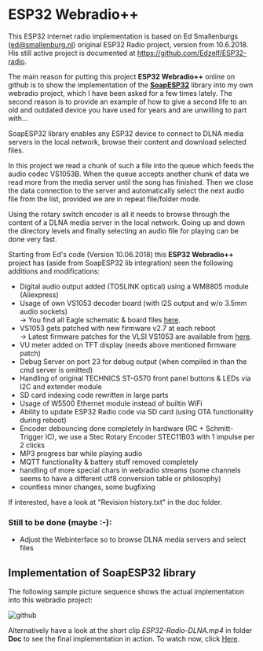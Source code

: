 # ESP32 Webradio++

This ESP32 internet radio implementation is based on Ed Smallenburgs (ed@smallenburg.nl) original ESP32 Radio project, version from 10.6.2018. His still active project is documented at https://github.com/Edzelf/ESP32-radio.

The main reason for putting this project **ESP32 Webradio++** online on github is to show  the implementation of the [**SoapESP32**](https://github.com/yellobyte/SoapESP32) library into my own webradio project, which I have been asked for a few times lately. 
The second reason is to provide an example of how to give a second life to an old and outdated device you have used for years and are unwilling to part with...

SoapESP32 library enables any ESP32 device to connect to DLNA media servers in the local network, browse their content and download selected files.  

In this project we read a chunk of such a file into the queue which feeds the audio codec VS1053B. When the queue accepts another chunk of data we read more from the media server until the song has finished. Then we close the data connection to the server and automatically select the next audio file from the list, provided we are in repeat file/folder mode.  

Using the rotary switch encoder is all it needs to browse through the content of a DLNA media server in the local network. Going up and down the directory levels and finally selecting an audio file for playing can be done very fast.

Starting from Ed's code (Version 10.06.2018) this **ESP32 Webradio++** project has (aside from SoapESP32 lib integration) seen the following additions and modifications:

 * Digital audio output added (TOSLINK optical) using a WM8805 module (Aliexpress)
 * Usage of own VS1053 decoder board (with I2S output and w/o 3.5mm audio sockets)<br />
   -> You find all Eagle schematic & board files [here](https://github.com/yellobyte/ESP32-Webradio-PlusDLNA/EagleFiles).
 * VS1053 gets patched with new firmware v2.7 at each reboot<br />
   -> Latest firmware patches for the VLSI VS1053 are available from [here](http://www.vlsi.fi/en/support/software/vs10xxpatches.html).
 * VU meter added on TFT display (needs above mentioned firmware patch)
 * Debug Server on port 23 for debug output (when compiled in than the cmd server is omitted)
 * Handling of original TECHNICS ST-G570 front panel buttons & LEDs via I2C and extender module
 * SD card indexing code rewritten in large parts
 * Usage of W5500 Ethernet module instead of builtin WiFi
 * Ability to update ESP32 Radio code via SD card (using OTA functionality during reboot)
 * Encoder debouncing done completely in hardware (RC + Schmitt-Trigger IC), we use a Stec Rotary Encoder STEC11B03 with 1 impulse per 2 clicks
 * MP3 progress bar while playing audio
 * MQTT functionality & battery stuff removed completely
 * handling of more special chars in webradio streams (some channels seems to have a different utf8 conversion table or philosophy)
 * countless minor changes, some bugfixing

If interested, have a look at "Revision history.txt" in the doc folder. 

### Still to be done (maybe :-):

 * Adjust the Webinterface so to browse DLNA media servers and select files

## Implementation of SoapESP32 library ##

The following sample picture sequence shows the actual implementation into this webradio project:

![github](https://github.com/yellobyte/SoapESP32/raw/main/doc/ESP32-Radio-DLNA.jpg)

Alternatively have a look at the short clip _ESP32-Radio-DLNA.mp4_ in folder **Doc** to see the final implementation in action. To watch now, click [Here](https://github.com/yellobyte/ESP32-Webradio++/Doc/ESP32-Radio-DLNA.mp4).
